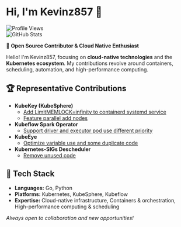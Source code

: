 # Hi, I'm Kevinz857 👋

![Profile Views](https://komarev.com/ghpvc/?username=Kevinz857&color=blue)  
![GitHub Stats](https://github-readme-stats.vercel.app/api?username=Kevinz857&show_icons=true&theme=radical)

🌱 **Open Source Contributor & Cloud Native Enthusiast**

Hello! I'm Kevinz857, focusing on **cloud-native technologies** and the **Kubernetes ecosystem**. My contributions revolve around containers, scheduling, automation, and high-performance computing.

## 🏆 Representative Contributions

- **KubeKey (KubeSphere)**
  - [Add LimitMEMLOCK=infinity to containerd systemd service](https://github.com/kubesphere/kubekey/pull/2609)
  - [Feature parallel add nodes](https://github.com/kubesphere/kubekey/pull/2575)
- **Kubeflow Spark Operator**
  - [Support driver and executor pod use different priority](https://github.com/kubeflow/spark-operator/pull/2146)
- **KubeEye**
  - [Optimize variable use and some duplicate code](https://github.com/kubesphere/kubeeye/pull/181)
- **Kubernetes-SIGs Descheduler**
  - [Remove unused code](https://github.com/kubernetes-sigs/descheduler/pull/471)

## 🔧 Tech Stack

- **Languages:** Go, Python
- **Platforms:** Kubernetes, KubeSphere, Kubeflow
- **Expertise:** Cloud-native infrastructure, Containers & orchestration, High-performance computing & scheduling


_Always open to collaboration and new opportunities!_
